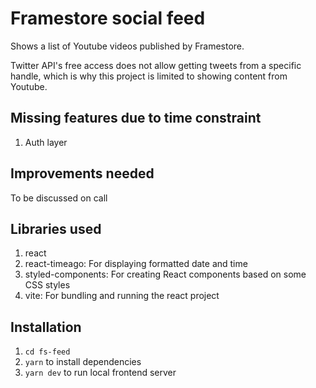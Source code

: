 # Framestore social feed

Shows a list of Youtube videos published by Framestore. 

Twitter API's free access does not allow getting tweets from a specific handle, which is why this project is limited to showing content from Youtube. 

## Missing features due to time constraint

1. Auth layer 

## Improvements needed

To be discussed on call

## Libraries used

1. react
2. react-timeago: For displaying formatted date and time
3. styled-components: For creating React components based on some CSS styles
4. vite: For bundling and running the react project


## Installation

1. `cd fs-feed`
2. `yarn` to install dependencies
3. `yarn dev` to run local frontend server
